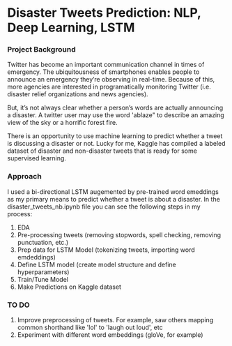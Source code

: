 # Disaster Tweets Prediction: NLP, Deep Learning, LSTM

### Project Background

Twitter has become an important communication channel in times of emergency.
The ubiquitousness of smartphones enables people to announce an emergency they’re observing in real-time. Because of this, more agencies are interested in programatically monitoring Twitter (i.e. disaster relief organizations and news agencies).

But, it’s not always clear whether a person’s words are actually announcing a disaster.  A twitter user may use the word 'ablaze" to describe an amazing view of the sky or a horrific forest fire.   

There is an opportunity to use machine learning to predict whether a tweet is discussing a disaster or not.  Lucky for me, Kaggle has compiled a labeled dataset of disaster and non-disaster tweets that is ready for some supervised learning.   

### Approach

I used a bi-directional LSTM augemented by pre-trained word emeddings as my primary means to predict whether a tweet is about a disaster.  In the disaster_tweets_nb.ipynb file you can see the following steps in my process:

1) EDA
2) Pre-processing tweets (removing stopwords, spell checking, removing punctuation, etc.)
3) Prep data for LSTM Model (tokenizing tweets, importing word emdeddings)
4) Define LSTM model (create model structure and define hyperparameters)
5) Train/Tune Model 
6) Make Predictions on Kaggle dataset

### TO DO

1) Improve preprocessing of tweets.  For example, saw others mapping common shorthand like 'lol' to 'laugh out loud', etc
2) Experiment with different word embeddings (gloVe, for example)

